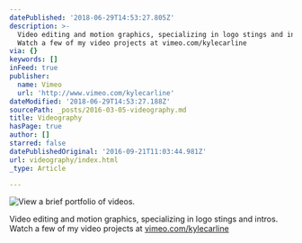 ```yaml
---
datePublished: '2018-06-29T14:53:27.805Z'
description: >-
  Video editing and motion graphics, specializing in logo stings and intros.
  Watch a few of my video projects at vimeo.com/kylecarline
via: {}
keywords: []
inFeed: true
publisher:
  name: Vimeo
  url: 'http://www.vimeo.com/kylecarline'
dateModified: '2018-06-29T14:53:27.188Z'
sourcePath: _posts/2016-03-05-videography.md
title: Videography
hasPage: true
author: []
starred: false
datePublishedOriginal: '2016-09-21T11:03:44.981Z'
url: videography/index.html
_type: Article

---
```

![View a brief portfolio of videos.](https://s3-us-west-2.amazonaws.com/the-grid-img/p/32c7b23787ccb5e30c4f1c6865ecd5942fc0d839.jpg)

Video editing and motion graphics, specializing in logo stings and intros. Watch a few of my video projects at [vimeo.com/kylecarline][0]

[0]: http://www.vimeo.com/kylecarline